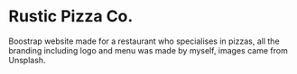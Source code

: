 # Rustic Pizza Co.

Boostrap website made for a restaurant who specialises in pizzas, all the branding including logo and menu was made by myself, images came from Unsplash.

